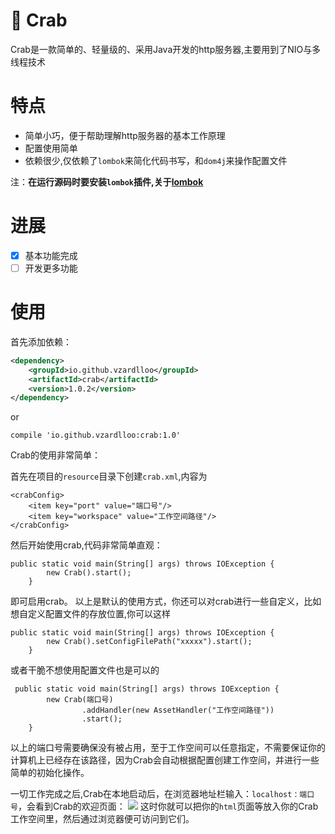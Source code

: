 # 🦀 Crab

Crab是一款简单的、轻量级的、采用Java开发的http服务器,主要用到了NIO与多线程技术

# 特点
+ 简单小巧，便于帮助理解http服务器的基本工作原理
+ 配置使用简单
+ 依赖很少,仅依赖了`lombok`来简化代码书写，和`dom4j`来操作配置文件

注：**在运行源码时要安装`lombok`插件,关于[lombok](https://projectlombok.org/)**

# 进展
* [x] 基本功能完成
* [ ] 开发更多功能
# 使用
首先添加依赖：
```xml
<dependency>
    <groupId>io.github.vzardlloo</groupId>
    <artifactId>crab</artifactId>
    <version>1.0.2</version>
</dependency>
```
or
```
compile 'io.github.vzardlloo:crab:1.0'
```
Crab的使用非常简单：

首先在项目的`resource`目录下创建`crab.xml`,内容为
```
<crabConfig>
    <item key="port" value="端口号"/>
    <item key="workspace" value="工作空间路径"/>
</crabConfig>
```
然后开始使用crab,代码非常简单直观：
```
public static void main(String[] args) throws IOException {
        new Crab().start();
    }
```
即可启用crab。
以上是默认的使用方式，你还可以对crab进行一些自定义，比如想自定义配置文件的存放位置,你可以这样

````
public static void main(String[] args) throws IOException {
        new Crab().setConfigFilePath("xxxxx").start();
    }
````
或者干脆不想使用配置文件也是可以的
```
 public static void main(String[] args) throws IOException {
        new Crab(端口号)
                .addHandler(new AssetHandler("工作空间路径"))
                .start();
    }

```
以上的端口号需要确保没有被占用，至于工作空间可以任意指定，不需要保证你的计算机上已经存在该路径，因为Crab会自动根据配置创建工作空间，并进行一些简单的初始化操作。

一切工作完成之后,Crab在本地启动后，在浏览器地址栏输入：`localhost：端口号`，会看到Crab的欢迎页面：
![](http://oo3aq3ac8.bkt.clouddn.com/crab.png)
这时你就可以把你的`html`页面等放入你的Crab工作空间里，然后通过浏览器便可访问到它们。

